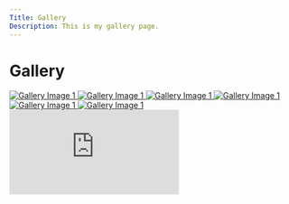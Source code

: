 ```yaml
---
Title: Gallery
Description: This is my gallery page.
---
```


Gallery
==========================

<div class="gallery">
    <picture>
        <source media="(min-width: 700px)" srcset="%base_url%/image/gallery1.jpg?width=15%&q=50">
        <source media="(max-width: 699px)" srcset="%base_url%/image/gallery1.jpg?width=100&q=50">
        <a href="%base_url%/image/gallery1.jpg" target="_blank">
            <img class="flash-img" src="%base_url%/image/gallery1.jpg?width=30%&q=50" alt="Gallery Image 1">
        </a>
    </picture>
    <picture>
        <source media="(min-width: 700px)" srcset="%base_url%/image/gallery2.jpg?width=300&q=50">
        <source media="(max-width: 699px)" srcset="%base_url%/image/gallery2.jpg?width=100&q=50">
        <a href="%base_url%/image/gallery2.jpg" target="_blank">
            <img class="flash-img" src="%base_url%/image/gallery2.jpg?width=30%&q=50" alt="Gallery Image 1">
        </a>
    </picture>
    <picture>
        <source media="(min-width: 700px)" srcset="%base_url%/image/gallery3.jpg?width=15%&q=50">
        <source media="(max-width: 699px)" srcset="%base_url%/image/gallery3.jpg?width=100&q=50">
        <a href="%base_url%/image/gallery3.jpg" target="_blank">
            <img class="flash-img" src="%base_url%/image/gallery3.jpg?width=30%&q=50" alt="Gallery Image 1">
        </a>
    </picture>
    <picture>
        <source media="(min-width: 700px)" srcset="%base_url%/image/gallery4.jpg?width=15%&q=50">
        <source media="(max-width: 699px)" srcset="%base_url%/image/gallery4.jpg?width=100&q=50">
        <a href="%base_url%/image/gallery4.jpg" target="_blank">
            <img class="flash-img" src="%base_url%/image/gallery4.jpg?width=30%&q=50" alt="Gallery Image 1">
        </a>
    </picture>
    <picture>
        <source media="(min-width: 700px)" srcset="%base_url%/image/gallery5.jpg?width=15%&q=50">
        <source media="(max-width: 699px)" srcset="%base_url%/image/gallery5.jpg?width=100&q=50">
        <a href="%base_url%/image/gallery5.jpg" target="_blank">
            <img class="flash-img" src="%base_url%/image/gallery5.jpg?width=30%&q=50" alt="Gallery Image 1">
        </a>
    </picture>
    <picture>
        <source media="(min-width: 700px)" srcset="%base_url%/image/gallery6.jpg?width=15%&q=50">
        <source media="(max-width: 699px)" srcset="%base_url%/image/gallery6.jpg?width=100&q=50">
        <a href="%base_url%/image/gallery6.jpg" target="_blank">
            <img class="flash-img" src="%base_url%/image/gallery6.jpg?width=30%&q=50" alt="Gallery Image 1">
        </a>
    </picture>

</div>

<div class="embed-container">
    <iframe title="Min favorit video" src="https://www.youtube.com/embed/gCwjLPBqpa0" frameborder="0" allowfullscreen></iframe>
</div>

